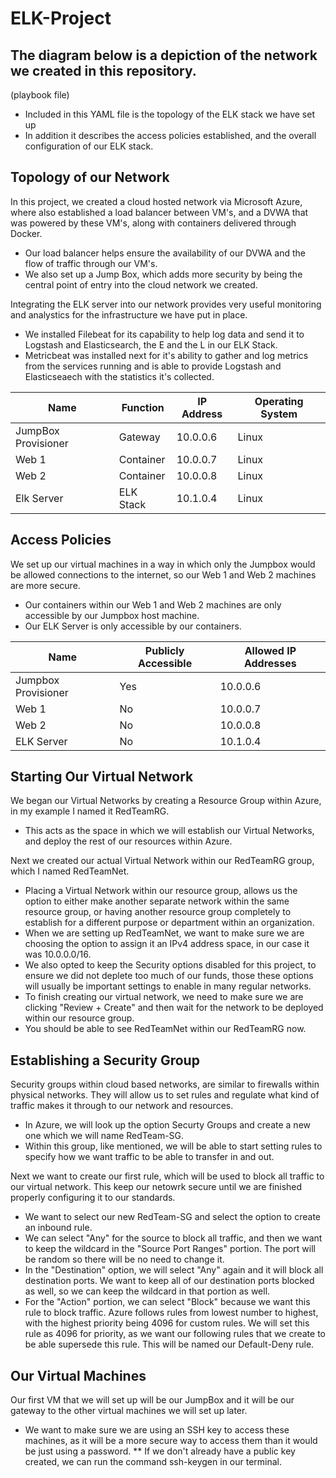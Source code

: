 # ELK-Project
## The diagram below is a depiction of the network we created in this repository.

(playbook file)
* Included in this YAML file is the topology of the ELK stack we have set up
* In addition it describes the access policies established, and the overall configuration of our ELK stack.

## Topology of our Network
In this project, we created a cloud hosted network via Microsoft Azure, where also established a load balancer between VM's, and a DVWA that was powered by these VM's, along with containers delivered through Docker.
* Our load balancer helps ensure the availability of our DVWA and the flow of traffic through our VM's.
* We also set up a Jump Box, which adds more security by being the central point of entry into the cloud network we created. 


Integrating the ELK server into our network provides very useful monitoring and analystics for the infrastructure we have put in place.
* We installed Filebeat for its capability to help log data and send it to Logstash and Elasticsearch, the E and the L in our ELK Stack.
* Metricbeat was installed next for it's ability to gather and log metrics from the services running and is able to provide Logstash and Elasticseaech with the statistics it's collected.

| Name  | Function   | IP Address  | Operating System  |
|---|---|---|---|
|  JumpBox Provisioner | Gateway   | 10.0.0.6  |  Linux |
| Web 1  |  Container | 10.0.0.7  | Linux  |
| Web 2  |  Container | 10.0.0.8  | Linux |
|Elk Server | ELK Stack | 10.1.0.4 | Linux |

## Access Policies
We set up our virtual machines in a way in which only the Jumpbox would be allowed connections to the internet, so our Web 1 and Web 2 machines are more secure.
* Our containers within our Web 1 and Web 2 machines are only accessible by our Jumpbox host machine.
* Our ELK Server is only accessible by our containers.

| Name  | Publicly Accessible | Allowed IP Addresses  |
|---|---|---|
| Jumpbox Provisioner  | Yes  | 10.0.0.6  |
| Web 1  | No  | 10.0.0.7  |
| Web 2 | No  | 10.0.0.8  |
| ELK Server | No | 10.1.0.4 |

## Starting Our Virtual Network
We began our Virtual Networks by creating a Resource Group within Azure, in my example I named it RedTeamRG.
* This acts as the space in which we will establish our Virtual Networks, and deploy the rest of our resources within Azure.

Next we created our actual Virtual Network within our RedTeamRG group, which I named RedTeamNet.
* Placing a Virtual Network within our resource group, allows us the option to either make another separate network within the same resource group, or having another resource group completely to establish for a different purpose or department within an organization.
* When we are setting up RedTeamNet, we want to make sure we are choosing the option to assign it an IPv4 address space, in our case it was 10.0.0.0/16.
* We also opted to keep the Security options disabled for this project, to ensure we did not deplete too much of our funds, those these options will usually be important settings to enable in many regular networks.
* To finish creating our virtual network, we need to make sure we are clicking "Review + Create" and then wait for the network to be deployed within our resource group.
* You should be able to see RedTeamNet within our RedTeamRG now.

## Establishing a Security Group
Security groups within cloud based networks, are similar to firewalls within physical networks. They will allow us to set rules and regulate what kind of traffic makes it through to our network and resources.
* In Azure, we will look up the option Securty Groups and create a new one which we will name RedTeam-SG.
* Within this group, like mentioned, we will be able to start setting rules to specify how we want traffic to be able to transfer in and out.

Next we want to create our first rule, which will be used to block all traffic to our virtual network. This keep our netowrk secure until we are finished properly configuring it to our standards.
* We want to select our new RedTeam-SG and select the option to create an inbound rule. 
* We can select "Any" for the source to block all traffic, and then we want to keep the wildcard in the "Source Port Ranges" portion. The port will be random so there will be no need to change it.
* In the "Destination" option, we will select "Any" again and it will block all destination ports. We want to keep all of our destination ports blocked as well, so we can keep the wildcard in that portion as well.
* For the "Action" portion, we can select "Block" because we want this rule to block traffic. Azure follows rules from lowest number to highest, with the highest priority being 4096 for custom rules. We will set this rule as 4096 for priority, as we want our following rules that we create to be able supersede this rule. This will be named our Default-Deny rule.

## Our Virtual Machines
Our first VM that we will set up will be our JumpBox and it will be our gateway to the other virtual machines we will set up later.
* We want to make sure we are using an SSH key to access these machines, as it will be a more secure way to access them than it would be just using a password.
** If we don't already have a public key created, we can run the command ssh-keygen in our terminal.
